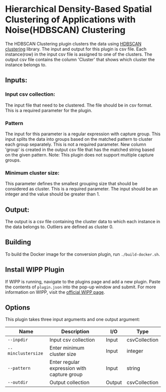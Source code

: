 ﻿# Hierarchical Density-Based Spatial Clustering of Applications with Noise(HDBSCAN) Clustering

The HDBSCAN Clustering plugin clusters the data using [HDBSCAN clustering](https://pypi.org/project/hdbscan/) library. The input and output for this plugin is csv file. Each instance(row) in the input csv file is assigned to one of the clusters. The output csv file contains the column 'Cluster' that shows which cluster the instance belongs to.

## Inputs:
### Input csv collection:
The input file that need to be clustered. The file should be in csv format. This is a required parameter for the plugin.

### Pattern
The input for this parameter is a regular expression with capture group. This input splits the data into groups based on the matched pattern to cluster each group separately. This is not a required parameter. 
New column 'group' is created in the output csv file that has the matched string based on the given pattern. 
Note: This plugin does not support multiple capture groups.

### Minimum cluster size:
This parameter defines the smallest grouping size that should be considered as cluster. This is a required parameter. The input should be an integer and the value should be greater than 1.

## Output:
The output is a csv file containing the cluster data to which each instance in the data belongs to. Outliers are defined as cluster 0.

## Building
To build the Docker image for the conversion plugin, run
`./build-docker.sh`.

## Install WIPP Plugin
If WIPP is running, navigate to the plugins page and add a new plugin. Paste the contents of `plugin.json` into the pop-up window and submit.
For more information on WIPP, visit the [official WIPP page](https://isg.nist.gov/deepzoomweb/software/wipp).

## Options

This plugin takes three input arguments and one output argument:

| Name                   | Description             | I/O    | Type   |
|------------------------|-------------------------|--------|--------|
| `--inpdir` | Input csv collection| Input | csvCollection |
| `--minclustersize` | Enter minimum cluster size| Input | integer |
| `--pattern` | Enter regular expression with capture group| Input | string |
| `--outdir` | Output collection | Output | csvCollection |


